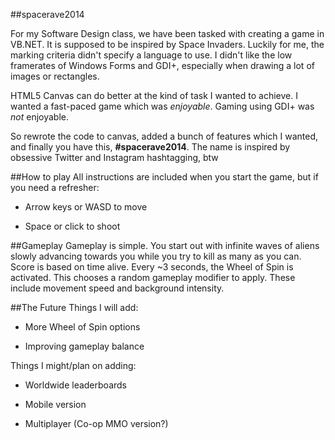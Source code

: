 #\#spacerave2014

For my Software Design class, we have been tasked with creating a game in VB.NET. It is supposed to be inspired by Space Invaders.
Luckily for me, the marking criteria didn't specify a language to use. I didn't like the low framerates of Windows Forms and GDI+, especially when drawing a lot of images or rectangles.

HTML5 Canvas can do better at the kind of task I wanted to achieve. I wanted a fast-paced game which was *enjoyable*. Gaming using GDI+ was *not* enjoyable.

So rewrote the code to canvas, added a bunch of features which I wanted, and finally you have this, **#spacerave2014**. The name is inspired by obsessive Twitter and Instagram hashtagging, btw

##How to play
All instructions are included when you start the game, but if you need a refresher:

* Arrow keys or WASD to move

* Space or click to shoot

##Gameplay
Gameplay is simple. You start out with infinite waves of aliens slowly advancing towards you while you try to kill as many as you can. Score is based on time alive.
Every ~3 seconds, the Wheel of Spin is activated. This chooses a random gameplay modifier to apply. These include movement speed and background intensity.

##The Future
Things I will add:

* More Wheel of Spin options

* Improving gameplay balance

Things I might/plan on adding:

* Worldwide leaderboards

* Mobile version

* Multiplayer (Co-op MMO version?)
